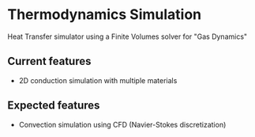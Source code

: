# Thermodynamics Simulation
Heat Transfer simulator using a Finite Volumes solver for "Gas Dynamics"

## Current features
* 2D conduction simulation with multiple materials

## Expected features
* Convection simulation using CFD (Navier-Stokes discretization)
